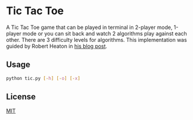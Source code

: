 # Tic Tac Toe

A Tic Tac Toe game that can be played in terminal in 2-player mode, 1-player mode or you can sit back and watch 2 algorithms play against each other.
There are 3 difficulty levels for algorithms. This implementation was guided by Robert Heaton in [his blog post](https://robertheaton.com/2018/10/09/programming-projects-for-advanced-beginners-3-a/).

## Usage

```bash
python tic.py [-h] [-o] [-x]
```

## License

[MIT](https://choosealicense.com/licenses/mit/)
